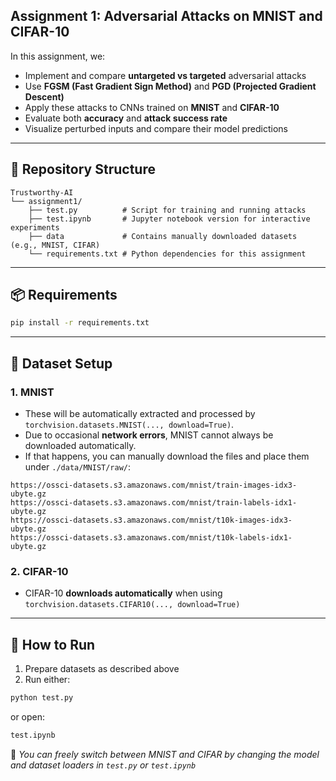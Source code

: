 ## Assignment 1: Adversarial Attacks on MNIST and CIFAR-10

In this assignment, we:
- Implement and compare **untargeted vs targeted** adversarial attacks
- Use **FGSM (Fast Gradient Sign Method)** and **PGD (Projected Gradient Descent)**
- Apply these attacks to CNNs trained on **MNIST** and **CIFAR-10**
- Evaluate both **accuracy** and **attack success rate**
- Visualize perturbed inputs and compare their model predictions

---

## 🔧 Repository Structure

```
Trustworthy-AI
└── assignment1/
    ├── test.py          # Script for training and running attacks
    ├── test.ipynb       # Jupyter notebook version for interactive experiments 
    ├── data             # Contains manually downloaded datasets (e.g., MNIST, CIFAR)
    └── requirements.txt # Python dependencies for this assignment
```

---

## 📦 Requirements
```bash
pip install -r requirements.txt
```

---

## 📂 Dataset Setup

### 1. MNIST
- These will be automatically extracted and processed by `torchvision.datasets.MNIST(..., download=True)`.
- Due to occasional **network errors**, MNIST cannot always be downloaded automatically.
- If that happens, you can manually download the files and place them under `./data/MNIST/raw/`:

```plaintext
https://ossci-datasets.s3.amazonaws.com/mnist/train-images-idx3-ubyte.gz  
https://ossci-datasets.s3.amazonaws.com/mnist/train-labels-idx1-ubyte.gz  
https://ossci-datasets.s3.amazonaws.com/mnist/t10k-images-idx3-ubyte.gz  
https://ossci-datasets.s3.amazonaws.com/mnist/t10k-labels-idx1-ubyte.gz  
```


### 2. CIFAR-10
- CIFAR-10 **downloads automatically** when using `torchvision.datasets.CIFAR10(..., download=True)`

---

## 🚀 How to Run
1. Prepare datasets as described above
2. Run either:

```bash
python test.py
```

or open:

```bash
test.ipynb
```

📌 *You can freely switch between MNIST and CIFAR by changing the model and dataset loaders in `test.py` or `test.ipynb`*
